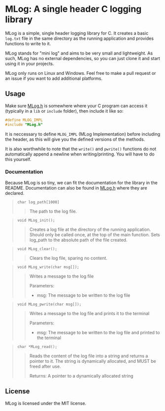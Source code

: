 # MLog: A single header C logging library
MLog is a simple, single header logging library for C. It creates a 
basic `log.txt` file in the same directory as the running application
and provides functions to write to it.  

MLog stands for "mini log" and aims to be very small and lightweight.
As such, MLog has no external dependencies, so you can just clone it 
and start using it in your projects.  

MLog only runs on Linux and Windows. Feel free to make a pull request
or an issue if you want to add additional platforms.

## Usage
Make sure [MLog.h](MLog.h) is somewhere where your C program can access it
(typically in a `lib` or `include` folder), then include it like so:
```c
#define MLOG_IMPL
#include "MLog.h"
```
It is neccessary to define `MLOG_IMPL` (MLog Implementation) before including
the header, as this will give you the defined versions of the methods.  

It is also worthwhile to note that the `write()` and `pwrite()` functions do
not automatically append a newline when writing/printing. You will have to do
this yourself.

### Documentation
Because MLog is so tiny, we can fit the documentation for the library in the
README. Documentation can also be found in [MLog.h](MLog.h) where they are
declared.  

> `char log_path[1000]`
>> The path to the log file.

> `void MLog_init();`
>> Creates a log file at the directory of the running application. Should
>> only be called once, at the top of the main function. Sets log_path to
>> the absolute path of the file created.

> `void MLog_clear();`
>> Clears the log file, sparing no content.

> `void MLog_write(char msg[]);`
>> Writes a message to the log file
>>  
>> Parameters:
>> - msg: The message to be written to the log file

> `void MLog_pwrite(char msg[]);`
>> Writes a message to the log file and prints it to the terminal
>>
>> Parameters:
>> - msg: The message to be written to the log file and printed to
>>        the terminal

> `char *MLog_read();`
>> Reads the content of the log file into a string and returns a pointer
>> to it. The string is dynamically allocated, and MUST be freed after
>> use.
>>
>> Returns:
>> A pointer to a dynamically allocated string

## License
MLog is licensed under the MIT license.
